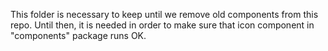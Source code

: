 This folder is necessary to keep until we remove old components from this repo.
Until then, it is needed in order to make sure that icon component in "components" package runs OK.
